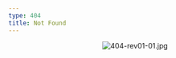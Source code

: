 ```yaml
---
type: 404
title: Not Found
---
```

<center><img src="https://i.loli.net/2018/02/09/5a7d1e17b7b45.jpg" alt="404-rev01-01.jpg" title="404-rev01-01.jpg" /></center>
